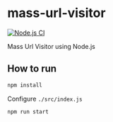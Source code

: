 # mass-url-visitor

[![Node.js CI](https://github.com/ikhsan3adi/mass-url-visitor/actions/workflows/node.js.yml/badge.svg)](https://github.com/ikhsan3adi/mass-url-visitor/actions/workflows/node.js.yml)

Mass Url Visitor using Node.js

## How to run

```bash
npm install
```

Configure `./src/index.js`

```bash
npm run start
```

